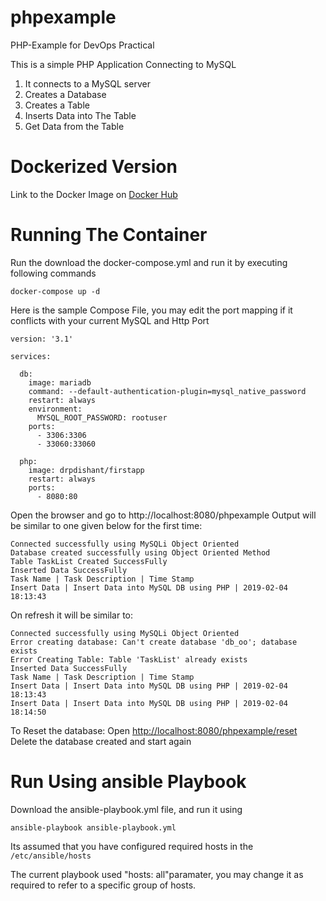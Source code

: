 # phpexample
PHP-Example for DevOps Practical

This is a simple PHP Application Connecting to MySQL
1. It connects to a MySQL server
2. Creates a Database
3. Creates a Table
4. Inserts Data into The Table
5. Get Data from the Table


# Dockerized Version
Link to the Docker Image on [Docker Hub](https://hub.docker.com/r/drpdishant/firstapp)

# Running The Container
Run the download the docker-compose.yml and run it by executing following commands
```
docker-compose up -d
```
Here is the sample Compose File, 
you may edit the port mapping if it conflicts with your current MySQL and Http Port

```
version: '3.1'

services:

  db:
    image: mariadb
    command: --default-authentication-plugin=mysql_native_password
    restart: always
    environment:
      MYSQL_ROOT_PASSWORD: rootuser
    ports:
      - 3306:3306
      - 33060:33060

  php:
    image: drpdishant/firstapp
    restart: always
    ports:
      - 8080:80
```
Open the browser and go to http://localhost:8080/phpexample
Output will be similar to one given below for the first time:
```
Connected successfully using MySQLi Object Oriented
Database created successfully using Object Oriented Method
Table TaskList Created SuccessFully
Inserted Data SuccessFully
Task Name | Task Description | Time Stamp 
Insert Data | Insert Data into MySQL DB using PHP | 2019-02-04 18:13:43

```
On refresh it will be similar to:
```
Connected successfully using MySQLi Object Oriented
Error creating database: Can't create database 'db_oo'; database exists
Error Creating Table: Table 'TaskList' already exists
Inserted Data SuccessFully
Task Name | Task Description | Time Stamp 
Insert Data | Insert Data into MySQL DB using PHP | 2019-02-04 18:13:43
Insert Data | Insert Data into MySQL DB using PHP | 2019-02-04 18:14:50
```

To Reset the database:
Open [http://localhost:8080/phpexample/reset](http://localhost:8080/phpexample/reset)
Delete the database created and start again

# Run Using ansible Playbook
Download the ansible-playbook.yml file, and run it using
```
ansible-playbook ansible-playbook.yml
```
Its assumed that you have configured required hosts in the ```/etc/ansible/hosts```

The current playbook used "hosts: all"paramater, you may change it as required to refer to a specific group of hosts.
